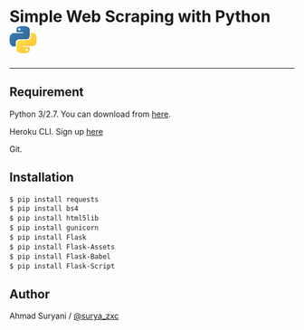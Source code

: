 # Simple Web Scraping with Python ![Python Logo](/python-small.png)

----

## Requirement

Python 3/2.7. You can download from [here](https://www.python.org/downloads/).

Heroku CLI. Sign up [here](https://www.heroku.com/)

Git. 

## Installation

```sh
$ pip install requests
$ pip install bs4
$ pip install html5lib
$ pip install gunicorn
$ pip install Flask   
$ pip install Flask-Assets    
$ pip install Flask-Babel
$ pip install Flask-Script
```

## Author
Ahmad Suryani / [@surya_zxc](https://www.instagram.com/surya_zxc)
